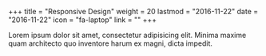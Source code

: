 +++
title = "Responsive Design"
weight = 20
lastmod = "2016-11-22"
date = "2016-11-22"
icon = "fa-laptop"
link = ""
+++

Lorem ipsum dolor sit amet, consectetur adipisicing elit. Minima maxime quam architecto quo inventore harum ex magni, dicta impedit.
